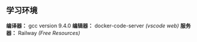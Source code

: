 ## 学习环境

**编译器：** gcc version 9.4.0
**编辑器：** docker-code-server *(vscode web)*
**服务器：** Railway *(Free Resources)*